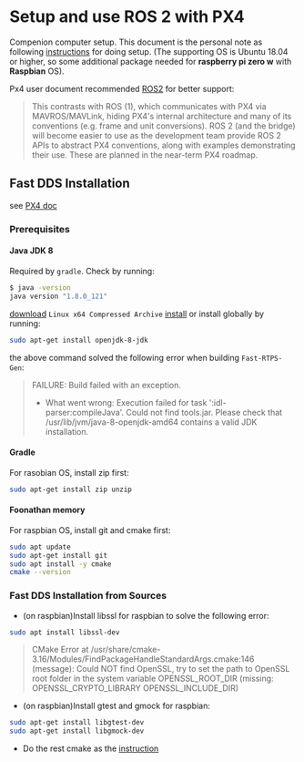 # Setup and use ROS 2 with PX4
Compenion computer setup.
This document is the personal note as following [instructions](https://docs.px4.io/master/en/ros/ros2_comm.html#installation-setup) for doing setup. (The supporting OS is Ubuntu 18.04 or higher, so some additional package needed for **raspberry pi zero w** with **Raspbian** OS).

Px4 user document recommended [ROS2](https://docs.px4.io/master/en/ros/ros2.html) for better support:
>This contrasts with ROS (1), which communicates with PX4 via MAVROS/MAVLink, hiding PX4's internal architecture and many of its conventions (e.g. frame and unit conversions).
>ROS 2 (and the bridge) will become easier to use as the development team provide ROS 2 APIs to abstract PX4 conventions, along with examples demonstrating their use. These are planned in the near-term PX4 roadmap.

## Fast DDS Installation
see [PX4 doc](https://docs.px4.io/master/en/dev_setup/fast-dds-installation.html)
### Prerequisites
#### Java JDK 8
Required by `gradle`. Check by running:
```sh
$ java -version
java version "1.8.0_121"
```
[download](https://www.oracle.com/java/technologies/javase/javase-jdk8-downloads.html) `Linux x64 Compressed Archive`
[install](https://docs.oracle.com/javase/8/docs/technotes/guides/install/linux_jdk.html#BJFJJEFG) or install globally by running:
```sh
sudo apt-get install openjdk-8-jdk
```
the above command solved the following error when building `Fast-RTPS-Gen`:
>FAILURE: Build failed with an exception.
>
>* What went wrong:
>Execution failed for task ':idl-parser:compileJava'.
> Could not find tools.jar. Please check that /usr/lib/jvm/java-8-openjdk-amd64 contains a valid JDK installation.
#### Gradle
For rasobian OS, install zip first:
```sh
sudo apt-get install zip unzip
``` 
#### Foonathan memory
For raspbian OS, install git and cmake first:
```sh
sudo apt update
sudo apt-get install git
sudo apt install -y cmake
cmake --version
``` 
### Fast DDS Installation from Sources
* (on raspbian)Install libssl for raspbian to solve the following error:
```sh
sudo apt install libssl-dev
```
>CMake Error at /usr/share/cmake-3.16/Modules/FindPackageHandleStandardArgs.cmake:146 (message):
>  Could NOT find OpenSSL, try to set the path to OpenSSL root folder in the
>  system variable OPENSSL_ROOT_DIR (missing: OPENSSL_CRYPTO_LIBRARY
>  OPENSSL_INCLUDE_DIR)
* (on raspbian)Install gtest and gmock for raspbian:
```sh
sudo apt-get install libgtest-dev
sudo apt-get install libgmock-dev
```
* Do the rest cmake as the [instruction](https://docs.px4.io/master/en/dev_setup/fast-dds-installation.html#fast-rtps-dds)